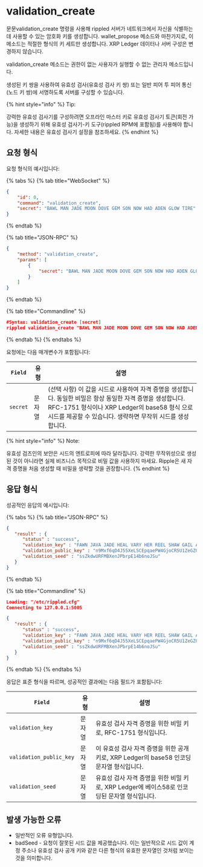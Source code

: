 # validation\_create

문문validation\_create 명령을 사용해 rippled 서버가 네트워크에서 자신을 식별하는 데 사용할 수 있는 암호화 키를 생성합니다. wallet\_propose 메소드와 마찬가지로, 이 메소드는 적절한 형식의 키 세트만 생성합니다. XRP Ledger 데이터나 서버 구성은 변경하지 않습니다.

validation\_create 메소드는 권한이 없는 사용자가 실행할 수 없는 관리자 메소드입니다.

생성된 키 쌍을 사용하여 유효성 검사(유효성 검사 키 쌍) 또는 일반 피어 투 피어 통신(노드 키 쌍)에 서명하도록 서버를 구성할 수 있습니다.

{% hint style="info" %}
Tip:

강력한 유효성 검사기를 구성하려면 오프라인 마스터 키로 유효성 검사기 토큰(회전 가능)을 생성하기 위해 유효성 검사기-키 도구(rippled RPM에 포함됨)를 사용해야 합니다. 자세한 내용은 유효성 검사기 설정을 참조하세요.
{% endhint %}

## 요청 형식

요청 형식의 예시입니다:

{% tabs %}
{% tab title="WebSocket" %}
```json
{
    "id": 0,
    "command": "validation_create",
    "secret": "BAWL MAN JADE MOON DOVE GEM SON NOW HAD ADEN GLOW TIRE"
}
```
{% endtab %}

{% tab title="JSON-RPC" %}
```json
{
    "method": "validation_create",
    "params": [
        {
            "secret": "BAWL MAN JADE MOON DOVE GEM SON NOW HAD ADEN GLOW TIRE"
        }
    ]
}
```
{% endtab %}

{% tab title="Commandline" %}
```json
#Syntax: validation_create [secret]
rippled validation_create "BAWL MAN JADE MOON DOVE GEM SON NOW HAD ADEN GLOW TIRE"
```
{% endtab %}
{% endtabs %}

요청에는 다음 매개변수가 포함됩니다:

| `Field`  | 유형  | 설명                                                                                                                                          |
| -------- | --- | ------------------------------------------------------------------------------------------------------------------------------------------- |
| `secret` | 문자열 | (선택 사항) 이 값을 시드로 사용하여 자격 증명을 생성합니다. 동일한 비밀은 항상 동일한 자격 증명을 생성합니다. RFC-1751 형식이나 XRP Ledger의 base58 형식 으로 시드를 제공할 수 있습니다. 생략하면 무작위 시드를 생성합니다. |

{% hint style="info" %}
Note:

유효성 검즈인의 보안은 시드의 엔트로피에 따라 달라집니다. 강력한 무작위성으로 생성된 것이 아니라면 실제 비즈니스 목적으로 비밀 값을 사용하지 마세요. Ripple은 새 자격 증명을 처음 생성할 때 비밀을 생략할 것을 권장합니다.
{% endhint %}

## 응답 형식

성공적인 응답의 예시입니다:

{% tabs %}
{% tab title="JSON-RPC" %}
```json
{
   "result" : {
      "status" : "success",
      "validation_key" : "FAWN JAVA JADE HEAL VARY HER REEL SHAW GAIL ARCH BEN IRMA",
      "validation_public_key" : "n9Mxf6qD4J55XeLSCEpqaePW4GjoCR5U1ZeGZGJUCNe3bQa4yQbG",
      "validation_seed" : "ssZkdwURFMBXenJPbrpE14b6noJSu"
   }
}
```
{% endtab %}

{% tab title="Commandline" %}
```json
Loading: "/etc/rippled.cfg"
Connecting to 127.0.0.1:5005

{
   "result" : {
      "status" : "success",
      "validation_key" : "FAWN JAVA JADE HEAL VARY HER REEL SHAW GAIL ARCH BEN IRMA",
      "validation_public_key" : "n9Mxf6qD4J55XeLSCEpqaePW4GjoCR5U1ZeGZGJUCNe3bQa4yQbG",
      "validation_seed" : "ssZkdwURFMBXenJPbrpE14b6noJSu"
   }
}
```
{% endtab %}
{% endtabs %}

응답은 표준 형식을 따르며, 성공적인 결과에는 다음 필드가 포함됩니다:

| `Field`                 | 유형  | 설명                                                          |
| ----------------------- | --- | ----------------------------------------------------------- |
| `validation_key`        | 문자열 | 유효성 검사 자격 증명을 위한 비밀 키로, RFC-1751 형식입니다.                     |
| `validation_public_key` | 문자열 | 이 유효성 검사 자격 증명을 위한 공개 키로, XRP Ledger의 base58 인코딩 문자열 형식입니다. |
| `validation_seed`       | 문자열 | 유효성 검사 자격 증명을 위한 비밀 키로, XRP Ledger에 베이스58로 인코딩된 문자열 형식입니다.  |

## 발생 가능한 오류

* 일반적인 오류 유형입니다.
* badSeed - 요청이 잘못된 시드 값을 제공했습니다. 이는 일반적으로 시드 값이 계정 주소나 유효성 검사 공개 키와 같은 다른 형식의 유효한 문자열인 것처럼 보이는 것을 의미합니다.
